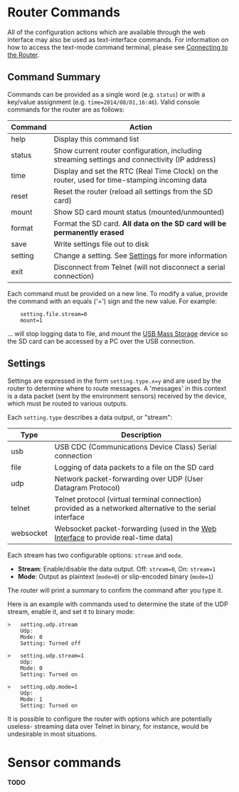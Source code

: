 
[//]: # (Router command list)

# Router Commands

All of the configuration actions which are available through the web interface
may also be used as text-interface commands. For information on how to access 
the text-mode command terminal, please see [Connecting to the Router](connecting.md).

## Command Summary

Commands can be provided as a single word (e.g. `status`) or with a key/value
assignment (e.g. `time=2014/08/01,16:46`). Valid console commands for the 
router are as follows:

 Command | Action
 ------- | --------
 help    | Display this command list
 status  | Show current router configuration, including streaming settings and connectivity (IP address)
 time    | Display and set the RTC (Real Time Clock) on the router, used for time-stamping incoming data
 reset   | Reset the router (reload all settings from the SD card)
 mount   | Show SD card mount status (mounted/unmounted)
 format  | Format the SD card. **All data on the SD card will be permanently erased**
 save    | Write settings file out to disk
 setting | Change a setting. See [Settings](#settings) for more information
 exit    | Disconnect from Telnet (will not disconnect a serial connection)


Each command must be provided on a new line. To modify a value, provide the
command with an equals ('=') sign and the new value. For example:

````
	setting.file.stream=0
	mount=1
````

... will stop logging data to file, and mount the [USB Mass Storage](connecting.md#usb-mass-storage)
device so the SD card can be accessed by a PC over the USB connection.


## Settings

Settings are expressed in the form `setting.type.x=y` and are used by the
router to determine where to route messages. A 'messages' in this context is a 
data packet (sent by the environment sensors) received by the device, which 
must be routed to various outputs.

Each `setting.type` describes a data output, or "stream":

 Type      | Description
 --------- | -------------
 usb       | USB CDC (Communications Device Class) Serial connection 
 file      | Logging of data packets to a file on the SD card
 udp       | Network packet-forwarding over UDP (User Datagram Protocol)
 telnet    | Telnet protocol (virtual terminal connection) provided as a networked alternative to the serial interface
 websocket | Websocket packet-forwarding (used in the [Web Interface](user-guide.md#sensors) to provide real-time data)


Each stream has two configurable options: `stream` and `mode`.

+ **Stream**: Enable/disable the data output. Off: `stream=0`, On: `stream=1`
+ **Mode**: Output as plaintext (`mode=0`) or slip-encoded binary (`mode=1`)

The router will print a summary to confirm the command after you type it.

Here is an example with commands used to determine the state of the UDP stream,
enable it, and set it to binary mode:

````
>	setting.udp.stream
	Udp:
	Mode: 0
	Setting: Turned off

>	setting.udp.stream=1
	Udp:
	Mode: 0
	Setting: Turned on

>	setting.udp.mode=1
	Udp:
	Mode: 1
	Setting: Turned on
````

It is possible to configure the router with options which are 
potentially useless- streaming data over Telnet in binary, for instance, 
would be undesirable in most situations. 


# Sensor commands
**TODO**
